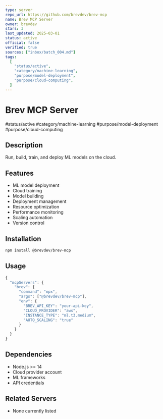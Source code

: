 ```yaml
--- 
type: server
repo_url: https://github.com/brevdev/brev-mcp
name: Brev MCP Server
owner: brevdev
stars: 3
last_updated: 2025-03-01
status: active
official: false
verified: true
sources: ["inbox/batch_004.md"]
tags:
  [
    "status/active",
    "category/machine-learning",
    "purpose/model-deployment",
    "purpose/cloud-computing",
  ]
---
```


# Brev MCP Server

#status/active #category/machine-learning #purpose/model-deployment #purpose/cloud-computing

## Description

Run, build, train, and deploy ML models on the cloud.

## Features

- ML model deployment
- Cloud training
- Model building
- Deployment management
- Resource optimization
- Performance monitoring
- Scaling automation
- Version control

## Installation

```bash
npm install @brevdev/brev-mcp
```

## Usage

```javascript
{
  "mcpServers": {
    "brev": {
      "command": "npx",
      "args": ["@brevdev/brev-mcp"],
      "env": {
        "BREV_API_KEY": "your-api-key",
        "CLOUD_PROVIDER": "aws",
        "INSTANCE_TYPE": "ml.t3.medium",
        "AUTO_SCALING": "true"
      }
    }
  }
}
```

## Dependencies

- Node.js >= 14
- Cloud provider account
- ML frameworks
- API credentials

## Related Servers

- None currently listed